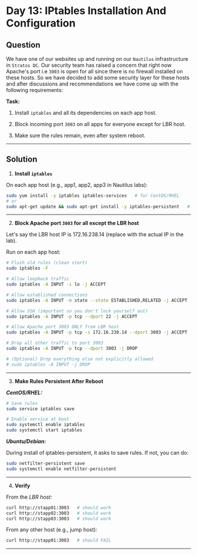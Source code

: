 # Day 13: IPtables Installation And Configuration

## Question

We have one of our websites up and running on our `Nautilus` infrastructure in `Stratos DC`. Our security team has raised a concern that right now Apache's port i.e `3003` is open for all since there is no firewall installed on these hosts. So we have decided to add some security layer for these hosts and after discussions and recommendations we have come up with the following requirements:

**Task:**  

1. Install `iptables` and all its dependencies on each app host.

2. Block incoming port `3003` on all apps for everyone except for LBR host.

3. Make sure the rules remain, even after system reboot.

---

## Solution

1. **Install `iptables`**

On each app host (e.g., app1, app2, app3 in Nautilus labs):

```bash
sudo yum install -y iptables iptables-services   # for CentOS/RHEL
# or
sudo apt-get update && sudo apt-get install -y iptables-persistent   # for Ubuntu/Debian
```

---

2. **Block Apache port `3003` for all except the LBR host**

Let's say the LBR host IP is 172.16.238.14 (replace with the actual IP in the lab).

Run on each app host:

```bash
# Flush old rules (clean start)
sudo iptables -F

# Allow loopback traffic
sudo iptables -A INPUT -i lo -j ACCEPT

# Allow established connections
sudo iptables -A INPUT -m state --state ESTABLISHED,RELATED -j ACCEPT

# Allow SSH (important so you don't lock yourself out)
sudo iptables -A INPUT -p tcp --dport 22 -j ACCEPT

# Allow Apache port 3003 ONLY from LBR host
sudo iptables -A INPUT -p tcp -s 172.16.238.14 --dport 3003 -j ACCEPT

# Drop all other traffic to port 3003
sudo iptables -A INPUT -p tcp --dport 3003 -j DROP

# (Optional) Drop everything else not explicitly allowed
# sudo iptables -A INPUT -j DROP
```

---

3. **Make Rules Persistent After Reboot**

***CentOS/RHEL:***

```bash
# Save rules
sudo service iptables save

# Enable service at boot
sudo systemctl enable iptables
sudo systemctl start iptables
```

***Ubuntu/Debian:***

During install of iptables-persistent, it asks to save rules.
If not, you can do:

```bash
sudo netfilter-persistent save
sudo systemctl enable netfilter-persistent
```

---

4. **Verify**

From the *LBR host:*

```bash
curl http://stapp01:3003   # should work
curl http://stapp02:3003   # should work
curl http://stapp03:3003   # should work
```

From any other host (e.g., jump host):

```bash
curl http://stapp01:3003   # should FAIL
```
---
